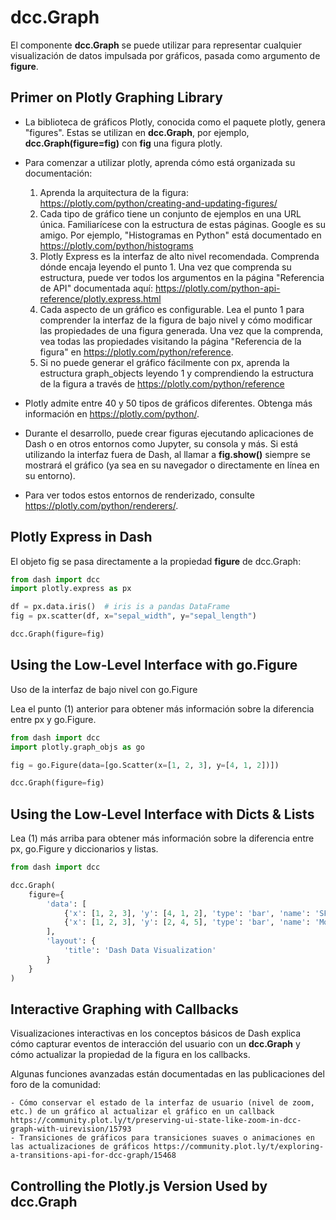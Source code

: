 # dcc.Graph

El componente **dcc.Graph** se puede utilizar para representar cualquier visualización de datos impulsada por gráficos, pasada como argumento de **figure**.

## Primer on Plotly Graphing Library

- La biblioteca de gráficos Plotly, conocida como el paquete plotly, genera "figures". Estas se utilizan en **dcc.Graph**, por ejemplo, **dcc.Graph(figure=fig)** con **fig** una figura plotly.

- Para comenzar a utilizar plotly, aprenda cómo está organizada su documentación:

    1. Aprenda la arquitectura de la figura: https://plotly.com/python/creating-and-updating-figures/
    2. Cada tipo de gráfico tiene un conjunto de ejemplos en una URL única. Familiarícese con la estructura de estas páginas. Google es su amigo. Por ejemplo, "Histogramas en Python" está documentado en https://plotly.com/python/histograms
    3. Plotly Express es la interfaz de alto nivel recomendada. Comprenda dónde encaja leyendo el punto 1. Una vez que comprenda su estructura, puede ver todos los argumentos en la página "Referencia de API" documentada aquí: https://plotly.com/python-api-reference/plotly.express.html
    4. Cada aspecto de un gráfico es configurable. Lea el punto 1 para comprender la interfaz de la figura de bajo nivel y cómo modificar las propiedades de una figura generada. Una vez que la comprenda, vea todas las propiedades visitando la página "Referencia de la figura" en https://plotly.com/python/reference.
    5. Si no puede generar el gráfico fácilmente con px, aprenda la estructura graph_objects leyendo 1 y comprendiendo la estructura de la figura a través de https://plotly.com/python/reference

- Plotly admite entre 40 y 50 tipos de gráficos diferentes. Obtenga más información en https://plotly.com/python/.
- Durante el desarrollo, puede crear figuras ejecutando aplicaciones de Dash o en otros entornos como Jupyter, su consola y más. Si está utilizando la interfaz fuera de Dash, al llamar a **fig.show()** siempre se mostrará el gráfico (ya sea en su navegador o directamente en línea en su entorno).
- Para ver todos estos entornos de renderizado, consulte https://plotly.com/python/renderers/.

## Plotly Express in Dash

El objeto fig se pasa directamente a la propiedad **figure** de dcc.Graph:

```python
from dash import dcc
import plotly.express as px

df = px.data.iris()  # iris is a pandas DataFrame
fig = px.scatter(df, x="sepal_width", y="sepal_length")

dcc.Graph(figure=fig)

```

## Using the Low-Level Interface with go.Figure

Uso de la interfaz de bajo nivel con go.Figure

Lea el punto (1) anterior para obtener más información sobre la diferencia entre px y go.Figure.

```python
from dash import dcc
import plotly.graph_objs as go

fig = go.Figure(data=[go.Scatter(x=[1, 2, 3], y=[4, 1, 2])])

dcc.Graph(figure=fig)

```

## Using the Low-Level Interface with Dicts & Lists

Lea (1) más arriba para obtener más información sobre la diferencia entre px, go.Figure y diccionarios y listas.

```python
from dash import dcc

dcc.Graph(
    figure={
        'data': [
            {'x': [1, 2, 3], 'y': [4, 1, 2], 'type': 'bar', 'name': 'SF'},
            {'x': [1, 2, 3], 'y': [2, 4, 5], 'type': 'bar', 'name': 'Montréal'},
        ],
        'layout': {
            'title': 'Dash Data Visualization'
        }
    }
)
```

## Interactive Graphing with Callbacks

Visualizaciones interactivas en los conceptos básicos de Dash explica cómo capturar eventos de interacción del usuario con un **dcc.Graph** y cómo actualizar la propiedad de la figura en los callbacks.

Algunas funciones avanzadas están documentadas en las publicaciones del foro de la comunidad:

    - Cómo conservar el estado de la interfaz de usuario (nivel de zoom, etc.) de un gráfico al actualizar el gráfico en un callback https://community.plot.ly/t/preserving-ui-state-like-zoom-in-dcc-graph-with-uirevision/15793
    - Transiciones de gráficos para transiciones suaves o animaciones en las actualizaciones de gráficos https://community.plot.ly/t/exploring-a-transitions-api-for-dcc-graph/15468

## Controlling the Plotly.js Version Used by dcc.Graph



```python

```
